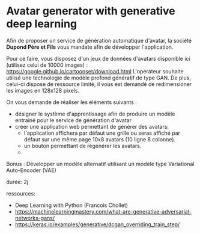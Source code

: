 # Avatar generator with generative deep learning

Afin de proposer un service de génération automatique d'avatar, la société **Dupond Père et Fils** vous mandate afin de développer l'application.

Pour ce faire, vous disposez d'un jeux de données d'avatars disponible ici (utilisez celui de 10000 images) : https://google.github.io/cartoonset/download.html
L'opérateur souhaite utilisé une technologie de modèle profond génératif de type GAN.
De plus, celui-ci dispose de ressource limité, il vous est demandé de redimensioner les images en 128x128 pixels.

On vous demande de réaliser les éléments suivants : 
* désigner le système d'apprentissage afin de produire un modèle entrainé pour le service de génération d'avatar
* créer une application web permettant de générer des avatars:
    - l'application affichera par défaut une grille ou seras affiché par défaut sur une même page 10x8 avatars (10 ligne 8 colonne).
    - un bouton permettant de régénérer les avatars.
    - 

Bonus : 
Développer un modèle alternatif utilisant un modèle type Variational Auto-Encoder (VAE)

durée: 2j


ressources: 
* Deep Learning with Python (Francois Chollet)
* https://machinelearningmastery.com/what-are-generative-adversarial-networks-gans/
* https://keras.io/examples/generative/dcgan_overriding_train_step/
